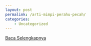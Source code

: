 ```yaml
---
layout: post
permalink: /arti-mimpi-perahu-pecah/
categories:
    - Uncategorized
---
```


[Baca Selengkapnya](/10)
